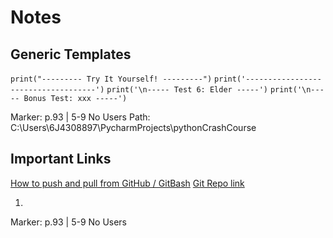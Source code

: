 # Notes

## Generic Templates
`print("--------- Try It Yourself! ---------")`
`print('------------------------------------')`
`print('\n----- Test 6: Elder -----')`
`print('\n----- Bonus Test: xxx -----')`

Marker: p.93 | 5-9 No Users 
Path: C:\Users\6J4308897\PycharmProjects\pythonCrashCourse

## Important Links 
[How to push and pull from GitHub / GitBash](https://youtu.be/2vASHVT0qKc)
[Git Repo link](https://github.com/XxCryptoSagexX/pythonCrashCourse.git)

1.  





Marker: p.93 | 5-9 No Users 